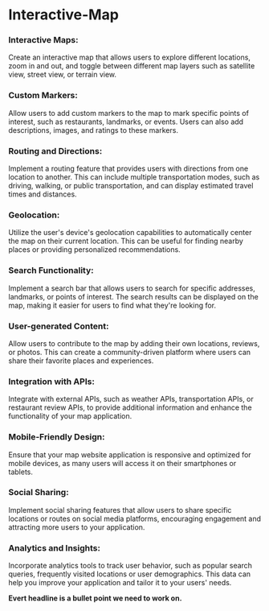 # Interactive-Map


### Interactive Maps:

Create an interactive map that allows users to explore different locations, zoom in and out, and toggle between different map layers such as satellite view, street view, or terrain view.

### Custom Markers:
Allow users to add custom markers to the map to mark specific points of interest, such as restaurants, landmarks, or events. Users can also add descriptions, images, and ratings to these markers.

### Routing and Directions:
Implement a routing feature that provides users with directions from one location to another. This can include multiple transportation modes, such as driving, walking, or public transportation, and can display estimated travel times and distances.

### Geolocation:
Utilize the user's device's geolocation capabilities to automatically center the map on their current location. This can be useful for finding nearby places or providing personalized recommendations.

### Search Functionality:
Implement a search bar that allows users to search for specific addresses, landmarks, or points of interest. The search results can be displayed on the map, making it easier for users to find what they're looking for.

### User-generated Content:
Allow users to contribute to the map by adding their own locations, reviews, or photos. This can create a community-driven platform where users can share their favorite places and experiences. 

### Integration with APIs:
Integrate with external APIs, such as weather APIs, transportation APIs, or restaurant review APIs, to provide additional information and enhance the functionality of your map application.

### Mobile-Friendly Design:
Ensure that your map website application is responsive and optimized for mobile devices, as many users will access it on their smartphones or tablets.

### Social Sharing:
Implement social sharing features that allow users to share specific locations or routes on social media platforms, encouraging engagement and attracting more users to your application.

### Analytics and Insights:
Incorporate analytics tools to track user behavior, such as popular search queries, frequently visited locations or user demographics. This data can help you improve your application and tailor it to your users' needs. 

**Evert headline is a bullet point we need to work on.**